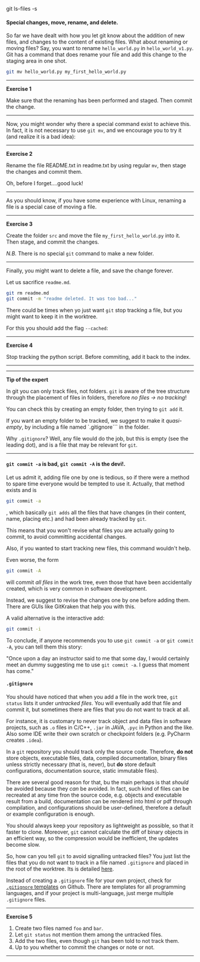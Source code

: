 git ls-files -s

#### Special changes, move, rename, and delete.

So far we have dealt with how you let git know about the addition of new files, and changes to the content of existing files.
What about renaming or moving files? Say, you want to rename ``hello_world.py`` in ``hello_world_v1.py``.
 Git has a command that does rename your file and add this change to the staging area in one shot.
 
 ```bash
git mv hello_world.py my_first_hello_world.py
```

---

__Exercise 1__

Make sure that the renaming has been performed and staged. Then commit the change.

---

Now, you might wonder why there a special command exist to achieve this. In fact, it is not necessary to use ``git mv``,
and we encourage you to try it (and realize it is a bad idea):

---

__Exercise 2__

Rename the file README.txt in readme.txt by using regular `mv`, then stage the changes and commit them. 

Oh, before I forget....good luck!

---
 
As you should know, if you have some experience with Linux, renaming a file is a special case of moving a file.

___

__Exercise 3__


Create the folder `src` and move the file ``my_first_hello_world.py`` into it.
Then stage, and commit the changes.

_N.B._ There is no special ``git`` command to make a new folder.
___


Finally, you might want to delete a file, and save the change forever. 

Let us sacrifice ``readme.md``.

```bash
git rm readme.md
git commit -m "readme deleted. It was too bad..."
```

There could be times when yo just want ``git`` stop tracking a file, but you might want to keep it in the worktree.

For this you should add the flag `--cached`:


___

__Exercise 4__

Stop tracking the python script. Before commiting, add it back to the index.
___


___

__Tip of the expert__

In git you can only track files, not folders. `git` is aware of the tree structure
 through the placement of files in folders, therefore _no files -> no tracking_!
 
You can check this by creating an empty folder, then trying to ``git add`` it.

If you want an empty folder to be tracked, we suggest to make it _quasi-empty_, by including a file named `.gitignore```
in the folder.

Why ``.gitignore``? Well, any file would do the job, but this is empty (see the leading dot), and is a file that
may be relevant for ``git``.

___



#### `git commit -a` is bad, `git commit -A` is the devi!. 

Let us admit it, adding file one by one is tedious, so if there were a method to spare time everyone would be tempted to use it.
Actually, that method exists and is

```bash
git commit -a
```
, which basically `git adds` all the files that have changes (in their content, name, placing etc.) and had been already tracked by `git`.

This means that you won't revise what files you are actually going to commit, to avoid committing accidental changes.
 
 Also, if you wanted to start tracking new files, this command wouldn't help.

Even worse, the form

```bash
git commit -A
```

will commit _all files_ in the work tree, even those that have been accidentally created, which is very common in software development.

Instead, we suggest to revise the changes one by one before adding them. There are GUIs like GitKraken that help you with this.

A valid alternative is the interactive add:

```bash
git commit -i
``` 

 To conclude, if anyone recommends you to use ``git commit -a`` or ``git commit -A``, you can tell them this story:
 
 "Once upon a day an instructor said to me that some day,
  I would certainly meet an dummy suggesting me to use ``git commit -a``. I guess that moment has come."


#### `.gitignore`

You should have noticed that when you add a file in the work tree, ``git status`` lists it under _untracked files_.
You will eventually add that file and commit it, but sometimes there are files that you do not want to track at all.

For instance, it is customary to never track object and data files in software projects, such as `.o` files in C/C++,
`.jar` in JAVA, `.pyc` in Python and the like. Also some IDE write their own scratch or checkpoint folders (e.g. PyCharm creates `.idea`).

In a `git` repository you should track only the source code. Therefore, __do not__ store objects, executable files, data, compiled documentation,
binary files unless strictly necessary (that is, never), but __do__ store default configurations, documentation source, 
static immutable files).

There are several good reason for that, bu the main perhaps is that _should_ be avoided because they _can_ be avoided.
 In fact, such kind of files can be recreated at any time fron the source code, e.g. objects
  and executable result from a build, documentation can be rendered into html or pdf through compilation,
 and configurations should be user-defined, therefore a default or example configuration is enough.
 
 You should always keep your repository as lightweight as possible, so that it faster to clone. Moreover, ``git`` cannot calculate the diff 
 of binary objects in an efficient way, so the compression would be inefficient, the updates become slow.
 
 So, how can you tell `git` to avoid signalling untracked files? You just list the files that you do not want to track in a file
 named `.gitignore` and placed in the root of the worktree. Its is detailed [here](https://git-scm.com/docs/gitignore). 
 
Instead of creating a ``.gitignore`` file for your own project, check for [``.gitignore`` templates](https://github.com/github/gitignore)
 on Github. There are templates for all programming languages, and if your project is multi-language, just merge multiple `.gitignore` files.

___

__Exercise 5__

1. Create two files named `foo` and `bar`. 
2. Let `git status` not mention them among the untracked files.
3. Add the two files, even though `git` has been told to not track them.
4. Up to you whether to commit the changes or note or not.

___